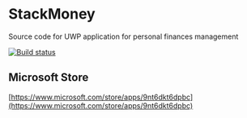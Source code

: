 # StackMoney

Source code for UWP application for personal finances management

[![Build status](https://ci.appveyor.com/api/projects/status/5m9ydncicsn1mbv1?svg=true)](https://ci.appveyor.com/project/kumalg/stackmoney-uwp)

## Microsoft Store
[https://www.microsoft.com/store/apps/9nt6dkt6dpbc](https://www.microsoft.com/store/apps/9nt6dkt6dpbc)

